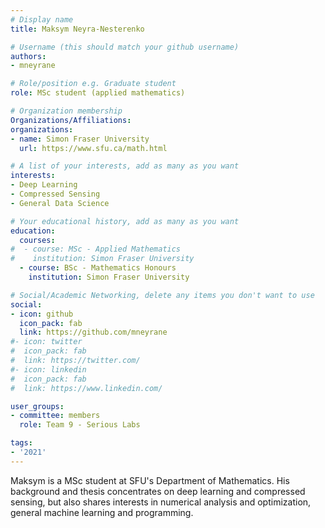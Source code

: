```yaml
---
# Display name
title: Maksym Neyra-Nesterenko

# Username (this should match your github username)
authors:
- mneyrane

# Role/position e.g. Graduate student
role: MSc student (applied mathematics)

# Organization membership
Organizations/Affiliations:
organizations:
- name: Simon Fraser University
  url: https://www.sfu.ca/math.html

# A list of your interests, add as many as you want
interests:
- Deep Learning
- Compressed Sensing
- General Data Science

# Your educational history, add as many as you want
education:
  courses:
#  - course: MSc - Applied Mathematics
#    institution: Simon Fraser University
  - course: BSc - Mathematics Honours
    institution: Simon Fraser University

# Social/Academic Networking, delete any items you don't want to use
social:
- icon: github
  icon_pack: fab
  link: https://github.com/mneyrane
#- icon: twitter
#  icon_pack: fab
#  link: https://twitter.com/
#- icon: linkedin
#  icon_pack: fab
#  link: https://www.linkedin.com/

user_groups:
- committee: members
  role: Team 9 - Serious Labs

tags:
- '2021'
---
```


Maksym is a MSc student at SFU's Department of Mathematics. His background and thesis concentrates on deep learning and compressed sensing, but also shares interests in numerical analysis and optimization, general machine learning and programming.
